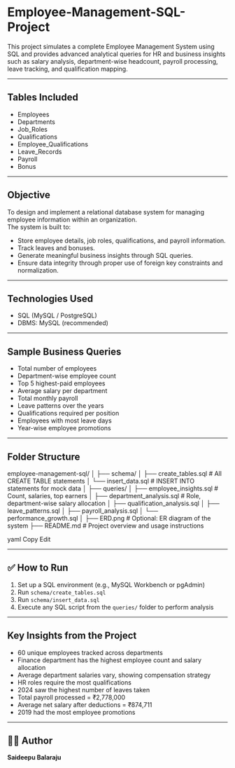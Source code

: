 # Employee-Management-SQL-Project

This project simulates a complete Employee Management System using SQL and provides advanced analytical queries for HR and business insights such as salary analysis, department-wise headcount, payroll processing, leave tracking, and qualification mapping.

---

## Tables Included
- Employees  
- Departments  
- Job_Roles  
- Qualifications  
- Employee_Qualifications  
- Leave_Records  
- Payroll  
- Bonus  

---

## Objective

To design and implement a relational database system for managing employee information within an organization.  
The system is built to:
- Store employee details, job roles, qualifications, and payroll information.  
- Track leaves and bonuses.  
- Generate meaningful business insights through SQL queries.  
- Ensure data integrity through proper use of foreign key constraints and normalization.

---

## Technologies Used
- SQL (MySQL / PostgreSQL)  
- DBMS: MySQL (recommended)

---

## Sample Business Queries
- Total number of employees  
- Department-wise employee count  
- Top 5 highest-paid employees  
- Average salary per department  
- Total monthly payroll  
- Leave patterns over the years  
- Qualifications required per position  
- Employees with most leave days  
- Year-wise employee promotions  

---

## Folder Structure
employee-management-sql/
│
├── schema/
│ ├── create_tables.sql # All CREATE TABLE statements
│ └── insert_data.sql # INSERT INTO statements for mock data
│
├── queries/
│ ├── employee_insights.sql # Count, salaries, top earners
│ ├── department_analysis.sql # Role, department-wise salary allocation
│ ├── qualification_analysis.sql
│ ├── leave_patterns.sql
│ ├── payroll_analysis.sql
│ └── performance_growth.sql
│
├── ERD.png # Optional: ER diagram of the system
├── README.md # Project overview and usage instructions

yaml
Copy
Edit

---

## ✅ How to Run

1. Set up a SQL environment (e.g., MySQL Workbench or pgAdmin)  
2. Run `schema/create_tables.sql`  
3. Run `schema/insert_data.sql`  
4. Execute any SQL script from the `queries/` folder to perform analysis  

---

## Key Insights from the Project
- 60 unique employees tracked across departments  
- Finance department has the highest employee count and salary allocation  
- Average department salaries vary, showing compensation strategy  
- HR roles require the most qualifications  
- 2024 saw the highest number of leaves taken  
- Total payroll processed = ₹2,778,000  
- Average net salary after deductions = ₹874,711  
- 2019 had the most employee promotions  

---

## 👨‍💻 Author

**Saideepu Balaraju**
